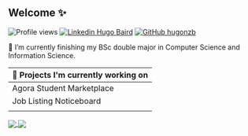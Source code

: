 ## Welcome ✨

![Profile views](https://gpvc.arturio.dev/hugonzb)
[![Linkedin Hugo Baird](https://img.shields.io/badge/Hugo-Baird-blue?style=flat-square&logo=Linkedin&logoColor=white&link=https://www.linkedin.com/in/hugo-baird/)](https://www.linkedin.com/in/hugo-baird/)
[![GitHub hugonzb](https://img.shields.io/github/followers/hugonzb?label=follow&style=social)](https://github.com/hugonzb)

🌱 I’m currently finishing my BSc double major in Computer Science and Information Science.

| 🔨 Projects I'm currently working on |
|:------------------------------|
|    Agora Student Marketplace  |
|    Job Listing Noticeboard    |
| |

<a href="https://github-readme-stats.vercel.app/api?username=hugonzb&hide=prs&theme=tokyonight&title_color=17202A&text_color=212F3C&bg_color=FFFFFF">
  <img align="center" src="https://github-readme-stats.vercel.app/api?username=hugonzb&hide=prs&theme=tokyonight&title_color=17202A&text_color=212F3C&bg_color=FFFFFF" />
</a>
<a href="https://github-readme-stats.vercel.app/api/top-langs/?username=hugonzb&layout=compact">
  <img align="center" src="https://github-readme-stats.vercel.app/api/top-langs/?username=hugonzb&layout=compact" />
</a> 

